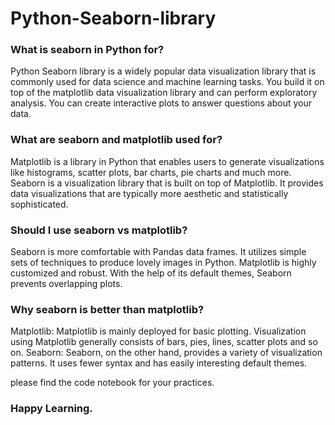 # Python-Seaborn-library


### What is seaborn in Python for?
Python Seaborn library is a widely popular data visualization library that is commonly used for data science and machine learning tasks.
You build it on top of the matplotlib data visualization library and can perform exploratory analysis. You can create interactive plots to answer questions about your data.

### What are seaborn and matplotlib used for?
Matplotlib is a library in Python that enables users to generate visualizations like histograms, scatter plots, bar charts, pie charts and much more. 
Seaborn is a visualization library that is built on top of Matplotlib. It provides data visualizations that are typically more aesthetic and statistically sophisticated.

### Should I use seaborn vs matplotlib?
Seaborn is more comfortable with Pandas data frames. It utilizes simple sets of techniques to produce lovely images in Python.
Matplotlib is highly customized and robust. With the help of its default themes, Seaborn prevents overlapping plots.

### Why seaborn is better than matplotlib?
Matplotlib: Matplotlib is mainly deployed for basic plotting. Visualization using Matplotlib generally consists of bars, pies, lines, scatter plots and so on. 
Seaborn: Seaborn, on the other hand, provides a variety of visualization patterns. It uses fewer syntax and has easily interesting default themes.

please find the code notebook for your practices.

### Happy Learning.
